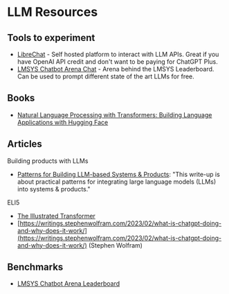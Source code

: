 # LLM Resources

## Tools to experiment

- [LibreChat](https://github.com/danny-avila/LibreChat) - Self hosted platform to interact with LLM APIs. Great if you have OpenAI API credit and don't want to be paying for ChatGPT Plus.
- [LMSYS Chatbot Arena Chat](https://chat.lmsys.org/) - Arena behind the LMSYS Leaderboard. Can be used to prompt different state of the art LLMs for free.

## Books

- [Natural Language Processing with Transformers: Building Language Applications with Hugging Face](https://www.goodreads.com/en/book/show/60114857)

## Articles

Building products with LLMs
- [Patterns for Building LLM-based Systems & Products](https://eugeneyan.com/writing/llm-patterns/): "This write-up is about practical patterns for integrating large language models (LLMs) into systems & products."

ELI5
- [The Illustrated Transformer](https://jalammar.github.io/illustrated-transformer/)
- [https://writings.stephenwolfram.com/2023/02/what-is-chatgpt-doing-and-why-does-it-work/](https://writings.stephenwolfram.com/2023/02/what-is-chatgpt-doing-and-why-does-it-work/) (Stephen Wolfram)

## Benchmarks

- [LMSYS Chatbot Arena Leaderboard](https://huggingface.co/spaces/lmsys/chatbot-arena-leaderboard)
